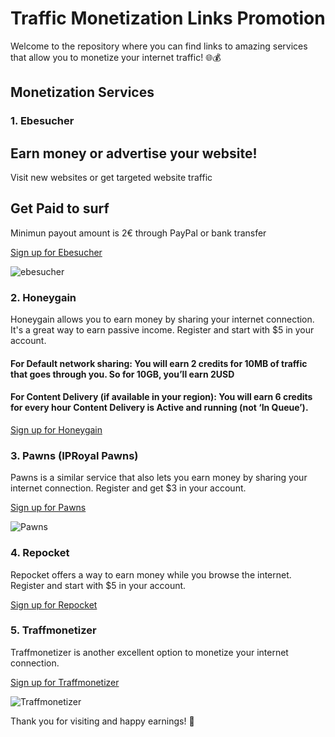 # Traffic Monetization Links Promotion

Welcome to the repository where you can find links to amazing services that allow you to monetize your internet traffic! 🌐💰

## Monetization Services

### 1. Ebesucher
## Earn money or advertise your website!
Visit new websites or get targeted website traffic
## Get Paid to surf 
Minimun payout amount is 2€ through PayPal or bank transfer

[Sign up for Ebesucher](https://www.ebesucher.com/?ref=bigmaddog)

![ebesucher](https://banner.ebesucher.de/en/fullsize1.gif)


### 2. Honeygain
Honeygain allows you to earn money by sharing your internet connection. It's a great way to earn passive income. Register and start with $5 in your account. 

#### For Default network sharing: You will earn 2 credits for 10MB of traffic that goes through you. So for 10GB, you’ll earn 2USD

#### For Content Delivery (if available in your region): You will earn 6 credits for every hour Content Delivery is Active and running (not ‘In Queue’).

[Sign up for Honeygain](https://r.honeygain.me/UM4049ED1D)


### 3. Pawns (IPRoyal Pawns)
Pawns is a similar service that also lets you earn money by sharing your internet connection. Register and get $3 in your account.

[Sign up for Pawns](https://pawns.app/?r=2977562)

![Pawns](https://cdn.pawns.app/images/b/160.jpg)

### 4. Repocket
Repocket offers a way to earn money while you browse the internet. Register and start with $5 in your account. 

[Sign up for Repocket](https://link.repocket.com/vD5j)


### 5. Traffmonetizer
Traffmonetizer is another excellent option to monetize your internet connection.

[Sign up for Traffmonetizer](https://traffmonetizer.com/?aff=1594333)

![Traffmonetizer](https://app.traffmonetizer.com/assets/images/referral-banner.png)


Thank you for visiting and happy earnings! 🚀


